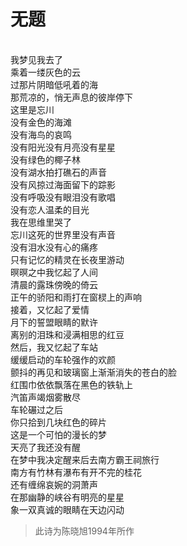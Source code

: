 # 无题
<br>我梦见我去了
<br>乘着一缕灰色的云
<br>过那片阴暗低吼着的海
<br>那荒凉的，悄无声息的彼岸停下
<br>这里是忘川
<br>没有金色的海滩
<br>没有海鸟的哀鸣
<br>没有阳光没有月亮没有星星
<br>没有绿色的椰子林
<br>没有湖水拍打礁石的声音
<br>没有风掠过海面留下的踪影
<br>没有呼吸没有眼泪没有歌唱
<br>没有恋人温柔的目光
<br>我在思维里哭了
<br>忘川这死的世界里没有声音
<br>没有泪水没有心的痛疼
<br>只有记忆的精灵在长夜里游动
<br>暝暝之中我忆起了人间
<br>清晨的露珠傍晚的倚云
<br>正午的骄阳和雨打在窗棂上的声响
<br>接着，又忆起了爱情
<br>月下的誓盟眼睛的默许
<br>离别的泪珠和浸满相思的红豆
<br>然后，我又忆起了车站
<br>缓缓启动的车轮强作的欢颜
<br>颤抖的再见和玻璃窗上渐渐消失的苍白的脸
<br>红围巾依依飘落在黑色的铁轨上
<br>汽笛声竭烟雾散尽
<br>车轮碾过之后
<br>你只拾到几块红色的碎片
<br>这是一个可怕的漫长的梦
<br>天亮了我还没有醒
<br>在梦中我决定醒来后去南方霸王祠旅行
<br>南方有竹林有瀑布有开不完的桂花
<br>还有缠绵哀婉的洞萧声
<br>在那幽静的峡谷有明亮的星星
<br>象一双真诚的眼睛在天边闪动
> 此诗为陈晓旭1994年所作
